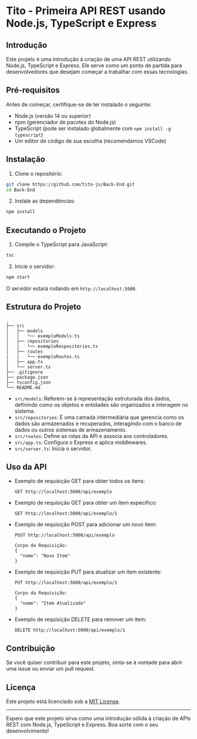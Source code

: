 # Tito - Primeira API REST usando Node.js, TypeScript e Express

## Introdução

Este projeto é uma introdução à criação de uma API REST utilizando Node.js, TypeScript e Express. Ele serve como um ponto de partida para desenvolvedores que desejam começar a trabalhar com essas tecnologias.

## Pré-requisitos

Antes de começar, certifique-se de ter instalado o seguinte:

- Node.js (versão 14 ou superior)
- npm (gerenciador de pacotes do Node.js)
- TypeScript (pode ser instalado globalmente com `npm install -g typescript`)
- Um editor de código de sua escolha (recomendamos VSCode)

## Instalação

1. Clone o repositório:

```bash
git clone https://github.com/tito-js/Back-End.git
cd Back-End
```

2. Instale as dependências:

```bash
npm install
```

## Executando o Projeto

1. Compile o TypeScript para JavaScript:

```bash
tsc
```

2. Inicie o servidor:

```bash
npm start
```

O servidor estará rodando em `http://localhost:5000`.

## Estrutura do Projeto

```
.
├── src
│   ├── models
│   │   └── exemploModels.ts
│   ├── repositories
│   │   └── exemploRespositories.ts
|   ├── routes
|   |   └── exemploRoutes.ts
│   ├── app.ts
│   └── server.ts
├── .gitignore
├── package.json
├── tsconfig.json
└── README.md
```

- `src/models`:  Referem-se à representação estruturada dos dados, definindo como os objetos e entidades são organizados e interagem no sistema.
- `src/repositories`: É uma camada intermediária que gerencia como os dados são armazenados e recuperados, interagindo com o banco de dados ou outros sistemas de armazenamento.
- `src/routes`: Define as rotas da API e associa aos controladores.
- `src/app.ts`: Configura o Express e aplica middlewares.
- `src/server.ts`: Inicia o servidor.

## Uso da API

- Exemplo de requisição GET para obter todos os itens:
  ```
  GET http://localhost:5000/api/exemplo
  ```

- Exemplo de requisição GET para obter um item específico:
  ```
  GET http://localhost:5000/api/exemplo/1
  ```

- Exemplo de requisição POST para adicionar um novo item:
  ```
  POST http://localhost:5000/api/exemplo

  Corpo da Requisição:
  {
    "nome": "Novo Item"
  }
  ```

- Exemplo de requisição PUT para atualizar um item existente:
  ```
  PUT http://localhost:5000/api/exemplo/1

  Corpo da Requisição:
  {
    "nome": "Item Atualizado"
  }
  ```

- Exemplo de requisição DELETE para remover um item:
  ```
  DELETE http://localhost:5000/api/exemplo/1
  ```

## Contribuição

Se você quiser contribuir para este projeto, sinta-se à vontade para abrir uma issue ou enviar um pull request.

## Licença

Este projeto está licenciado sob a [MIT License](LICENSE).

---

Espero que este projeto sirva como uma introdução sólida à criação de APIs REST com Node.js, TypeScript e Express. Boa sorte com o seu desenvolvimento!

